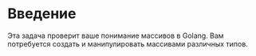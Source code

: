 # Введение

Эта задача проверит ваше понимание массивов в Golang. Вам потребуется создать и манипулировать массивами различных типов.
